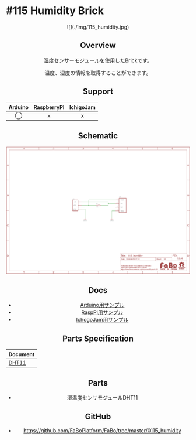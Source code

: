 # #115 Humidity Brick

<center>![](./img/115_humidity.jpg)
<!--COLORME-->

## Overview
湿度センサーモジュールを使用したBrickです。

温度、湿度の情報を取得することができます。

## Support
|Arduino|RaspberryPI|IchigoJam|
|:--:|:--:|:--:|
|◯|x|x|

## Schematic
![](./img/115_humidity_sch.png)

## Docs

* [Arduino用サンプル](http://docs.fabo.io/fabo/arduino/brick_analog/115_brick_analog_humidity.html)
* [RaspPi用サンプル](http://docs.fabo.io/fabo/rasppi/brick_analog/115_brick_analog_humidity.html)
* [IchogoJam用サンプル](http://docs.fabo.io/fabo/ichigojam/brick_analog/115_brick_analog_humidity.html)

## Parts Specification
| Document |
|:--|
| [DHT11](http://akizukidenshi.com/catalog/g/gM-07003/) |

## Parts
- 湿温度センサモジュールDHT11

## GitHub
- https://github.com/FaBoPlatform/FaBo/tree/master/0115_humidity
